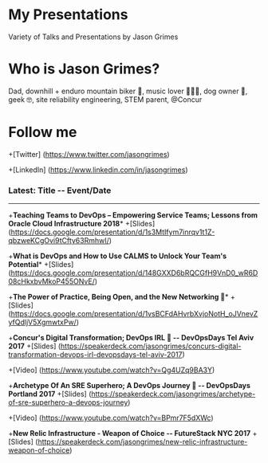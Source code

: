 # My Presentations
Variety of Talks and Presentations by Jason Grimes

# Who is Jason Grimes?
Dad, downhill + enduro mountain biker 🚵, music lover 👨‍🎤🤘, dog owner 🐶, geek 🤓, site reliability engineering, STEM parent, @Concur

# Follow me
+[Twitter] (https://www.twitter.com/jasongrimes)

+[LinkedIn] (https://www.linkedin.com/in/jasongrimes)


### Latest: Title -- Event/Date
-----------------------------
  
+**Teaching Teams to DevOps – Empowering Service Teams; Lessons from Oracle Cloud Infrastructure 2018***
+[Slides] (https://docs.google.com/presentation/d/1s3MtIfym7inrqv1t1Z-qbzweKCgOvi9tCfty63RmhwI/)

+**What is DevOps and How to Use CALMS to Unlock Your Team's Potential***
+[Slides] (https://docs.google.com/presentation/d/148GXXD6bRQCGfH9VnD0_wR6D08cHkxbvMkoP455ONvE/)

+**The Power of Practice, Being Open, and the New Networking 🐼***
+[Slides] (https://docs.google.com/presentation/d/1vsBCFdAHvrbXvjoNotH_oJVnevZyfQdljV5XgmwtxPw/)

+**Concur's Digital Transformation; DevOps IRL 🐼 -- DevOpsDays Tel Aviv 2017**
+[Slides] (https://speakerdeck.com/jasongrimes/concurs-digital-transformation-devops-irl-devopsdays-tel-aviv-2017)

+[Video] (https://www.youtube.com/watch?v=Qg4UZq9BA3Y)

+**Archetype Of An SRE Superhero; A DevOps Journey 🐼 -- DevOpsDays Portland 2017**
+[Slides] (https://speakerdeck.com/jasongrimes/archetype-of-sre-superhero-a-devops-journey)

+[Video] (https://www.youtube.com/watch?v=BPmr7F5dXWc)

+**New Relic Infrastructure - Weapon of Choice -- FutureStack NYC 2017**
+[Slides] (https://speakerdeck.com/jasongrimes/new-relic-infrastructure-weapon-of-choice)

